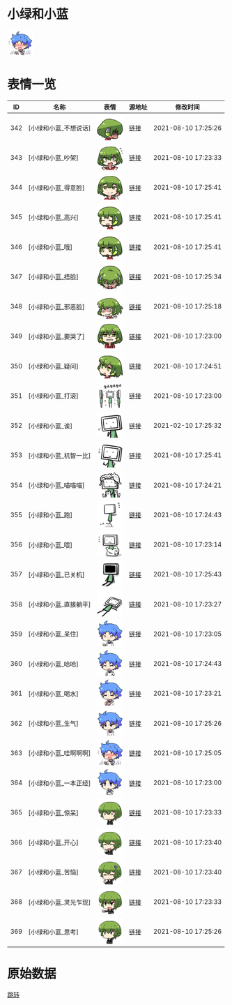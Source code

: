 # 小绿和小蓝

<img src="./cover.png" height="60" alt="cover" />

# 表情一览

|ID|名称|表情|源地址|修改时间|
|----|----|----|----|----|
|342|[小绿和小蓝_不想说话]|<img src="./pic/000342_%5B小绿和小蓝_不想说话%5D.png" height="60" alt="不想说话"/>|[链接](http://i0.hdslb.com/bfs/emote/eb0e4730ecb42c342e1507330ce495deef0128bd.png)|2021-08-10 17:25:26|
|343|[小绿和小蓝_吵架]|<img src="./pic/000343_%5B小绿和小蓝_吵架%5D.png" height="60" alt="吵架"/>|[链接](http://i0.hdslb.com/bfs/emote/420d20935484170ac24c67872f29458bc0c79f5a.png)|2021-08-10 17:23:33|
|344|[小绿和小蓝_得意脸]|<img src="./pic/000344_%5B小绿和小蓝_得意脸%5D.png" height="60" alt="得意脸"/>|[链接](http://i0.hdslb.com/bfs/emote/ef7c7605c4975f89896f3ed37c4e097c4e1713d7.png)|2021-08-10 17:25:41|
|345|[小绿和小蓝_高兴]|<img src="./pic/000345_%5B小绿和小蓝_高兴%5D.png" height="60" alt="高兴"/>|[链接](http://i0.hdslb.com/bfs/emote/614798a8c875540d417b7200b9ea1ac3e1a934a3.png)|2021-08-10 17:25:41|
|346|[小绿和小蓝_哦]|<img src="./pic/000346_%5B小绿和小蓝_哦%5D.png" height="60" alt="哦"/>|[链接](http://i0.hdslb.com/bfs/emote/dab5061b6f299a5f38b85a115da8eab8024426e8.png)|2021-08-10 17:25:41|
|347|[小绿和小蓝_捂脸]|<img src="./pic/000347_%5B小绿和小蓝_捂脸%5D.png" height="60" alt="捂脸"/>|[链接](http://i0.hdslb.com/bfs/emote/7108030a92e01945817e2e73cc9206cfed4069a3.png)|2021-08-10 17:25:34|
|348|[小绿和小蓝_邪恶脸]|<img src="./pic/000348_%5B小绿和小蓝_邪恶脸%5D.png" height="60" alt="邪恶脸"/>|[链接](http://i0.hdslb.com/bfs/emote/da35ac592ab48d23d299034315eb3b4efe15015b.png)|2021-08-10 17:25:18|
|349|[小绿和小蓝_要哭了]|<img src="./pic/000349_%5B小绿和小蓝_要哭了%5D.png" height="60" alt="要哭了"/>|[链接](http://i0.hdslb.com/bfs/emote/f1c4d2b6cfcf43b985af38da8dc5a4fcdfbcc600.png)|2021-08-10 17:23:00|
|350|[小绿和小蓝_疑问]|<img src="./pic/000350_%5B小绿和小蓝_疑问%5D.png" height="60" alt="疑问"/>|[链接](http://i0.hdslb.com/bfs/emote/80d7b4f10cd51dee05c0e307169aab9e9c2ea37e.png)|2021-08-10 17:24:51|
|351|[小绿和小蓝_打滚]|<img src="./pic/000351_%5B小绿和小蓝_打滚%5D.png" height="60" alt="打滚"/>|[链接](http://i0.hdslb.com/bfs/emote/a0523e55635cf3e09dc286e2042fbbac6b50409c.png)|2021-08-10 17:23:00|
|352|[小绿和小蓝_诶]|<img src="./pic/000352_%5B小绿和小蓝_诶%5D.png" height="60" alt="诶"/>|[链接](http://i0.hdslb.com/bfs/emote/302e36652f710d0e7a8260090eaf63eac3bd28bf.png)|2021-02-10 17:25:32|
|353|[小绿和小蓝_机智一比]|<img src="./pic/000353_%5B小绿和小蓝_机智一比%5D.png" height="60" alt="机智一比"/>|[链接](http://i0.hdslb.com/bfs/emote/54816a3dd363e620e5d999f1bdf75290645bd35e.png)|2021-08-10 17:25:41|
|354|[小绿和小蓝_喵喵喵]|<img src="./pic/000354_%5B小绿和小蓝_喵喵喵%5D.png" height="60" alt="喵喵喵"/>|[链接](http://i0.hdslb.com/bfs/emote/a2019a775d69b7888d663e82b3c29bd0c2281188.png)|2021-08-10 17:24:21|
|355|[小绿和小蓝_跑]|<img src="./pic/000355_%5B小绿和小蓝_跑%5D.png" height="60" alt="跑"/>|[链接](http://i0.hdslb.com/bfs/emote/a73a2d7b884e735ab26ee1f871dd38c499f7b84a.png)|2021-08-10 17:24:43|
|356|[小绿和小蓝_喂]|<img src="./pic/000356_%5B小绿和小蓝_喂%5D.png" height="60" alt="喂"/>|[链接](http://i0.hdslb.com/bfs/emote/707e9e784b745fad291ab15d9a31a24c7efa6c1f.png)|2021-08-10 17:23:14|
|357|[小绿和小蓝_已关机]|<img src="./pic/000357_%5B小绿和小蓝_已关机%5D.png" height="60" alt="已关机"/>|[链接](http://i0.hdslb.com/bfs/emote/ea0769dadca17598873306ab8500aab1dd8994bd.png)|2021-08-10 17:25:43|
|358|[小绿和小蓝_直接躺平]|<img src="./pic/000358_%5B小绿和小蓝_直接躺平%5D.png" height="60" alt="直接躺平"/>|[链接](http://i0.hdslb.com/bfs/emote/92a77c53d7a66763d2bd9dab80ddd2afa6cf6387.png)|2021-08-10 17:23:27|
|359|[小绿和小蓝_呆住]|<img src="./pic/000359_%5B小绿和小蓝_呆住%5D.png" height="60" alt="呆住"/>|[链接](http://i0.hdslb.com/bfs/emote/978ab4d7ea39f7428fc945ba68c96b2291d26751.png)|2021-08-10 17:23:05|
|360|[小绿和小蓝_哈哈]|<img src="./pic/000360_%5B小绿和小蓝_哈哈%5D.png" height="60" alt="哈哈"/>|[链接](http://i0.hdslb.com/bfs/emote/22144e5e3ea83b587483ea473c2e191284d64b44.png)|2021-08-10 17:24:43|
|361|[小绿和小蓝_喝水]|<img src="./pic/000361_%5B小绿和小蓝_喝水%5D.png" height="60" alt="喝水"/>|[链接](http://i0.hdslb.com/bfs/emote/1e5592c8200419164f5730a0de6c30281a5c5a57.png)|2021-08-10 17:23:21|
|362|[小绿和小蓝_生气]|<img src="./pic/000362_%5B小绿和小蓝_生气%5D.png" height="60" alt="生气"/>|[链接](http://i0.hdslb.com/bfs/emote/a9cc35254663a736cbd0e020634765b5f147fcdd.png)|2021-08-10 17:25:26|
|363|[小绿和小蓝_哇啊啊啊]|<img src="./pic/000363_%5B小绿和小蓝_哇啊啊啊%5D.png" height="60" alt="哇啊啊啊"/>|[链接](http://i0.hdslb.com/bfs/emote/d67db235a945fdbd0b537aebddb4abc5ffc01184.png)|2021-08-10 17:25:05|
|364|[小绿和小蓝_一本正经]|<img src="./pic/000364_%5B小绿和小蓝_一本正经%5D.png" height="60" alt="一本正经"/>|[链接](http://i0.hdslb.com/bfs/emote/822a803bf5b340090c9c7053a74aa43c1b527c27.png)|2021-08-10 17:23:00|
|365|[小绿和小蓝_惊呆]|<img src="./pic/000365_%5B小绿和小蓝_惊呆%5D.png" height="60" alt="惊呆"/>|[链接](http://i0.hdslb.com/bfs/emote/15091032588cf3ccf2a7969460fe7705ec00e9c7.png)|2021-08-10 17:23:33|
|366|[小绿和小蓝_开心]|<img src="./pic/000366_%5B小绿和小蓝_开心%5D.png" height="60" alt="开心"/>|[链接](http://i0.hdslb.com/bfs/emote/08dab1d9250043f97273b211253d0341f92fb0f8.png)|2021-08-10 17:23:40|
|367|[小绿和小蓝_苦恼]|<img src="./pic/000367_%5B小绿和小蓝_苦恼%5D.png" height="60" alt="苦恼"/>|[链接](http://i0.hdslb.com/bfs/emote/14a0716224369f5211d5c69c249354f11f5026cb.png)|2021-08-10 17:23:40|
|368|[小绿和小蓝_灵光乍现]|<img src="./pic/000368_%5B小绿和小蓝_灵光乍现%5D.png" height="60" alt="灵光乍现"/>|[链接](http://i0.hdslb.com/bfs/emote/dc3fae4b42056970f5aa407e8297e96cd2ede2b2.png)|2021-08-10 17:23:33|
|369|[小绿和小蓝_思考]|<img src="./pic/000369_%5B小绿和小蓝_思考%5D.png" height="60" alt="思考"/>|[链接](http://i0.hdslb.com/bfs/emote/aecd0b1b0a5848765f002c857b73092677dec31f.png)|2021-08-10 17:25:26|

# 原始数据

[跳转](./raw.json)

